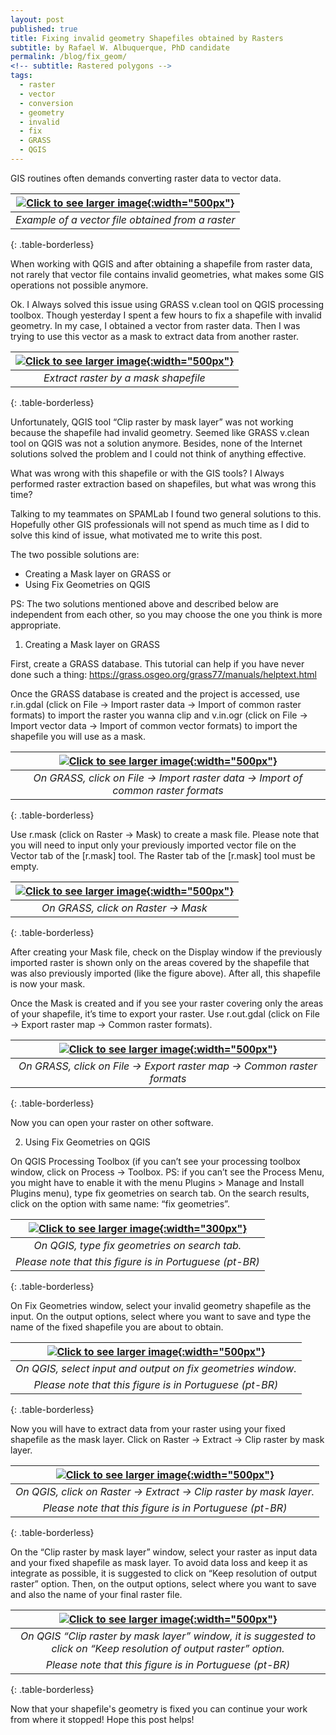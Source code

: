 ```yaml
---
layout: post
published: true
title: Fixing invalid geometry Shapefiles obtained by Rasters
subtitle: by Rafael W. Albuquerque, PhD candidate
permalink: /blog/fix_geom/
<!-- subtitle: Rastered polygons -->
tags:
  - raster
  - vector
  - conversion
  - geometry
  - invalid
  - fix
  - GRASS
  - QGIS
---
```


GIS routines often demands converting raster data to vector data.  

| [![]({{site.baseurl}}/img/fix_geom/Raster_to_Vector.png "Click to see larger image"){:width="500px"}]({{site.baseurl}}/img/fix_geom/Raster_to_Vector.png) |
|:--:| 
| *Example of a vector file obtained from a raster* |
{: .table-borderless}
<br>


When working with QGIS and after obtaining a shapefile from raster data, not rarely that vector file contains invalid geometries, what makes some GIS operations not possible anymore. 

Ok. I Always solved this issue using GRASS v.clean tool on QGIS processing toolbox. Though yesterday I spent a few hours to fix a shapefile with invalid geometry. In my case, I obtained a vector from raster data. Then I was trying to use this vector as a mask to extract data from another raster.  

| [![]({{site.baseurl}}/img/fix_geom/Extract_by_Mask.png "Click to see larger image"){:width="500px"}]({{site.baseurl}}/img/fix_geom/Extract_by_Mask.png) |
|:--:| 
| *Extract raster by a mask shapefile* |
{: .table-borderless}
<br>


Unfortunately, QGIS tool “Clip raster by mask layer” was not working because the shapefile had invalid geometry. Seemed like GRASS v.clean tool on QGIS was not a solution anymore. Besides, none of the Internet solutions solved the problem and I could not think of anything effective.

What was wrong with this shapefile or with the GIS tools? I Always performed raster extraction based on shapefiles, but what was wrong this time?

Talking to my teammates on SPAMLab I found two general solutions to this. Hopefully other GIS professionals will not spend as much time as I did to solve this kind of issue, what motivated me to write this post.

The two possible solutions are:
- Creating a Mask layer on GRASS 
or
- Using Fix Geometries on QGIS

PS: The two solutions mentioned above and described below are independent from each other, so you may choose the one you think is more appropriate.

1) Creating a Mask layer on GRASS 

First, create a GRASS database. This tutorial can help if you have never done such a thing: https://grass.osgeo.org/grass77/manuals/helptext.html

Once the GRASS database is created and the project is accessed, use r.in.gdal (click on File -> Import raster data -> Import of common raster formats) to import the raster you wanna clip and v.in.ogr (click on File -> Import vector data -> Import of common vector formats) to import the shapefile you will use as a mask.  

| [![]({{site.baseurl}}/img/fix_geom/r_in_gdal.png "Click to see larger image"){:width="500px"}]({{site.baseurl}}/img/fix_geom/r_in_gdal.png) |
|:--:| 
| *On GRASS, click on File -> Import raster data -> Import of common raster formats* |
{: .table-borderless}
<br>


Use r.mask (click on Raster -> Mask) to create a mask file. Please note that you will need to input only your previously imported vector file on the Vector tab of the [r.mask] tool. The Raster tab of the [r.mask] tool must be empty.  

| [![]({{site.baseurl}}/img/fix_geom/r_mask.png "Click to see larger image"){:width="500px"}]({{site.baseurl}}/img/fix_geom/r_mask.png) |
|:--:| 
| *On GRASS, click on Raster -> Mask* |
{: .table-borderless}
<br>


After creating your Mask file, check on the Display window if the previously imported raster is shown only on the areas covered by the shapefile that was also previously imported (like the figure above). After all, this shapefile is now your mask.

Once the Mask is created and if you see your raster covering only the areas of your shapefile, it’s time to export your raster. Use r.out.gdal (click on File -> Export raster map -> Common raster formats).  

| [![]({{site.baseurl}}/img/fix_geom/r_out_gdal.png "Click to see larger image"){:width="500px"}]({{site.baseurl}}/img/fix_geom/r_out_gdal.png) |
|:--:| 
| *On GRASS, click on File -> Export raster map -> Common raster formats* |
{: .table-borderless}
<br>

Now you can open your raster on other software.

2) Using Fix Geometries on QGIS

On QGIS Processing Toolbox (if you can’t see your processing toolbox window, click on Process -> Toolbox. PS: if you can’t see the Process Menu, you might have to enable it with the menu Plugins > Manage and Install Plugins menu), type fix geometries on search tab. On the search results, click on the option with same name: “fix geometries”.  

| [![]({{site.baseurl}}/img/fix_geom/Fix_geometries.png "Click to see larger image"){:width="300px"}]({{site.baseurl}}/img/fix_geom/Fix_geometries.png) |
|:--:| 
| *On QGIS, type fix geometries on search tab.*  
*Please note that this figure is in Portuguese (pt-BR)* |
{: .table-borderless}
<br>


On Fix Geometries window, select your invalid geometry shapefile as the input. On the output options, select where you want to save and type the name of the fixed shapefile you are about to obtain.  


| [![]({{site.baseurl}}/img/fix_geom/Fix_geometries2.png "Click to see larger image"){:width="500px"}]({{site.baseurl}}/img/fix_geom/Fix_geometries2.png) |
|:--:| 
| *On QGIS, select input and output on fix geometries window.*  
*Please note that this figure is in Portuguese (pt-BR)* |
{: .table-borderless}
<br>


Now you will have to extract data from your raster using your fixed shapefile as the mask layer. Click on Raster -> Extract -> Clip raster by mask layer.  

| [![]({{site.baseurl}}/img/fix_geom/QGIS_Extract_mask.png "Click to see larger image"){:width="500px"}]({{site.baseurl}}/img/fix_geom/QGIS_Extract_mask.png) |
|:--:| 
| *On QGIS, click on Raster -> Extract -> Clip raster by mask layer.*  
*Please note that this figure is in Portuguese (pt-BR)* |
{: .table-borderless}
<br>


On the “Clip raster by mask layer” window, select your raster as input data and your fixed shapefile as mask layer. To avoid data loss and keep it as integrate as possible, it is suggested to click on “Keep resolution of output raster” option. Then, on the output options, select where you want to save and also the name of your final raster file.  

| [![]({{site.baseurl}}/img/fix_geom/QGIS_Extract_mask_window.png "Click to see larger image"){:width="500px"}]({{site.baseurl}}/img/fix_geom/QGIS_Extract_mask_window.png) |
|:--:| 
| *On QGIS “Clip raster by mask layer” window, it is suggested to click on “Keep resolution of output raster” option.*  
*Please note that this figure is in Portuguese (pt-BR)* |
{: .table-borderless}
<br>


Now that your shapefile's geometry is fixed you can continue your work from where it stopped! Hope this post helps!
